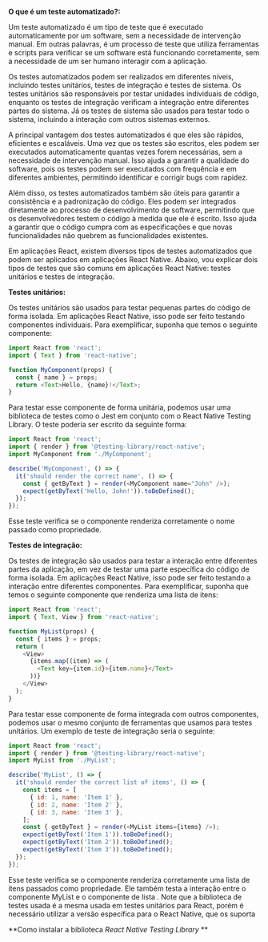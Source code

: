   **O que é um teste automatizado?:**
  
  Um teste automatizado é um tipo de teste que é executado automaticamente por um software, sem a necessidade de intervenção manual. Em outras palavras, é um processo de teste que utiliza ferramentas e scripts para verificar se um software está funcionando corretamente, sem a necessidade de um ser humano interagir com a aplicação.

  Os testes automatizados podem ser realizados em diferentes níveis, incluindo testes unitários, testes de integração e testes de sistema. Os testes unitários são responsáveis por testar unidades individuais de código, enquanto os testes de integração verificam a integração entre diferentes partes do sistema. Já os testes de sistema são usados para testar todo o sistema, incluindo a interação com outros sistemas externos.

  A principal vantagem dos testes automatizados é que eles são rápidos, eficientes e escaláveis. Uma vez que os testes são escritos, eles podem ser executados automaticamente quantas vezes forem necessárias, sem a necessidade de intervenção manual. Isso ajuda a garantir a qualidade do software, pois os testes podem ser executados com frequência e em diferentes ambientes, permitindo identificar e corrigir bugs com rapidez.

  Além disso, os testes automatizados também são úteis para garantir a consistência e a padronização do código. Eles podem ser integrados diretamente ao processo de desenvolvimento de software, permitindo que os desenvolvedores testem o código à medida que ele é escrito. Isso ajuda a garantir que o código cumpra com as especificações e que novas funcionalidades não quebrem as funcionalidades existentes.
  
  Em aplicações React, existem diversos tipos de testes automatizados que podem ser aplicados em aplicações React Native. Abaixo, vou explicar dois tipos de testes que são comuns em aplicações React Native: testes unitários e testes de integração.

  **Testes unitários:**

  Os testes unitários são usados para testar pequenas partes do código de forma isolada. Em aplicações React Native, isso pode ser feito testando componentes individuais. Para exemplificar, suponha que temos o seguinte componente:

```js
import React from 'react';
import { Text } from 'react-native';

function MyComponent(props) {
  const { name } = props;
  return <Text>Hello, {name}!</Text>;
}
```
  Para testar esse componente de forma unitária, podemos usar uma biblioteca de testes como o Jest em conjunto com o React Native Testing Library. O teste poderia ser escrito da seguinte forma:
  
```js
import React from 'react';
import { render } from '@testing-library/react-native';
import MyComponent from './MyComponent';

describe('MyComponent', () => {
  it('should render the correct name', () => {
    const { getByText } = render(<MyComponent name="John" />);
    expect(getByText('Hello, John!')).toBeDefined();
  });
});
```

  Esse teste verifica se o componente renderiza corretamente o nome passado como propriedade.

  **Testes de integração:**

  Os testes de integração são usados para testar a interação entre diferentes partes da aplicação, em vez de testar uma parte específica do código de forma isolada. Em aplicações React Native, isso pode ser feito testando a interação entre diferentes componentes. Para exemplificar, suponha que temos o seguinte componente que renderiza uma lista de itens:
  
```js
import React from 'react';
import { Text, View } from 'react-native';

function MyList(props) {
  const { items } = props;
  return (
    <View>
      {items.map((item) => (
        <Text key={item.id}>{item.name}</Text>
      ))}
    </View>
  );
}
```

  Para testar esse componente de forma integrada com outros componentes, podemos usar o mesmo conjunto de ferramentas que usamos para testes unitários. Um exemplo de teste de integração seria o seguinte:
  
```js
import React from 'react';
import { render } from '@testing-library/react-native';
import MyList from './MyList';

describe('MyList', () => {
  it('should render the correct list of items', () => {
    const items = [
      { id: 1, name: 'Item 1' },
      { id: 2, name: 'Item 2' },
      { id: 3, name: 'Item 3' },
    ];
    const { getByText } = render(<MyList items={items} />);
    expect(getByText('Item 1')).toBeDefined();
    expect(getByText('Item 2')).toBeDefined();
    expect(getByText('Item 3')).toBeDefined();
  });
});
```
  Esse teste verifica se o componente renderiza corretamente uma lista de itens passados como propriedade. Ele também testa a interação entre o componente MyList e o componente de lista <View>. Note que a biblioteca de testes usada é a mesma usada em testes unitários para React, porém é necessário utilizar a versão específica para o React Native, que os suporta
 
 **Como instalar a biblioteca *React Native Testing Library* **
```j-
```
